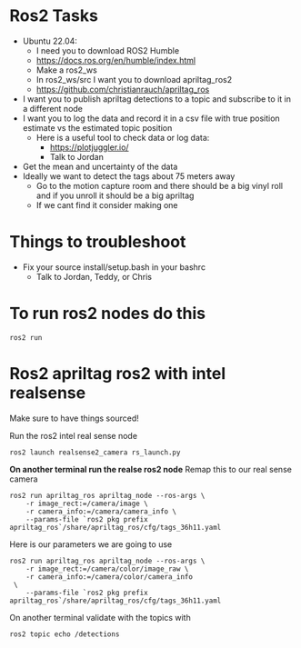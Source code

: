 # Ros2 Tasks
- Ubuntu 22.04:
    - I need you to download ROS2 Humble
    - https://docs.ros.org/en/humble/index.html
    - Make a ros2_ws 
    - In ros2_ws/src I want you to download apriltag_ros2
    - https://github.com/christianrauch/apriltag_ros
- I want you to publish apriltag detections to a topic and subscribe to it in a different node
- I want you to log the data and record it in a csv file 
with true position estimate vs the estimated topic position 
    - Here is a useful tool to check data or log data:
        - https://plotjuggler.io/ 
        - Talk to Jordan 
- Get the mean and uncertainty of the data 
- Ideally we want to detect the tags about 75 meters away 
    - Go to the motion capture room and there should be a big vinyl roll and if you unroll it should be a big apriltag 
    - If we cant find it consider making one 

# Things to troubleshoot
- Fix your source install/setup.bash in your bashrc 
  - Talk to Jordan, Teddy, or Chris 

# To run ros2 nodes do this
```
ros2 run 
```

# Ros2 apriltag ros2 with intel realsense 
Make sure to have things sourced!

Run the ros2 intel real sense node
```
ros2 launch realsense2_camera rs_launch.py
```

**On another terminal run the realse ros2 node**
Remap this to our real sense camera
```
ros2 run apriltag_ros apriltag_node --ros-args \
    -r image_rect:=/camera/image \
    -r camera_info:=/camera/camera_info \
    --params-file `ros2 pkg prefix apriltag_ros`/share/apriltag_ros/cfg/tags_36h11.yaml
```

Here is our parameters we are going to use
```
ros2 run apriltag_ros apriltag_node --ros-args \
    -r image_rect:=/camera/color/image_raw \
    -r camera_info:=/camera/color/camera_info
 \
    --params-file `ros2 pkg prefix apriltag_ros`/share/apriltag_ros/cfg/tags_36h11.yaml
```

On another terminal validate with the topics with 
```
ros2 topic echo /detections
```